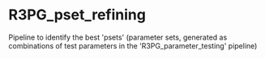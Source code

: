 # R3PG_pset_refining
Pipeline to identify the best 'psets' (parameter sets, generated as combinations of test parameters in the 'R3PG_parameter_testing' pipeline)
